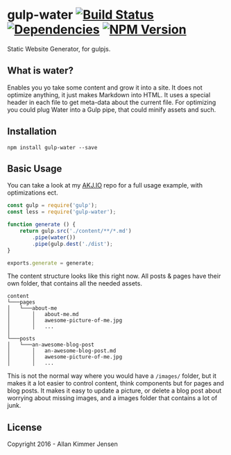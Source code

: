 # gulp-water [![Build Status](https://travis-ci.org/Saturate/gulp-water.svg)](https://travis-ci.org/Saturate/gulp-water) [![Dependencies](https://david-dm.org/Saturate/gulp-water.svg)](https://david-dm.org/Saturate/gulp-water) [![NPM Version](https://img.shields.io/npm/v/gulp-water.svg)](https://www.npmjs.com/package/gulp-water)
Static Website Generator, for gulpjs.

## What is water?
Enables you yo take some content and grow it into a site. It does not optimize anything, it just makes Markdown into HTML.
It uses a special header in each file to get meta-data about the current file. For optimizing you could plug Water into a Gulp pipe, that could minify assets and such.

## Installation

```
npm install gulp-water --save
```

## Basic Usage

You can take a look at  my [AKJ.IO](https://github.com/Saturate/AKJIO) repo for a full usage example, with optimizations ect.

```js
const gulp = require('gulp');
const less = require('gulp-water');

function generate () {
	return gulp.src('./content/**/*.md')
		.pipe(water())
		.pipe(gulp.dest('./dist');
}

exports.generate = generate;
```

The content structure looks like this right now. All posts & pages have their own folder, that contains all the needed assets.

```
content
└───pages
│   └───about-me
│       │   about-me.md
│       │   awesome-picture-of-me.jpg
│       │   ...
│
└───posts
│   └───an-awesome-blog-post
│       │   an-awesome-blog-post.md
│       │   awesome-picture-of-me.jpg
│       │   ...
```

This is not the normal way where you would have a `/images/` folder, but it makes it a lot easier to control content, think components but for pages and blog posts. It makes it easy to update a picture, or delete a blog post about worrying about missing images, and a images folder that contains a lot of junk.

## License

Copyright 2016 - Allan Kimmer Jensen
